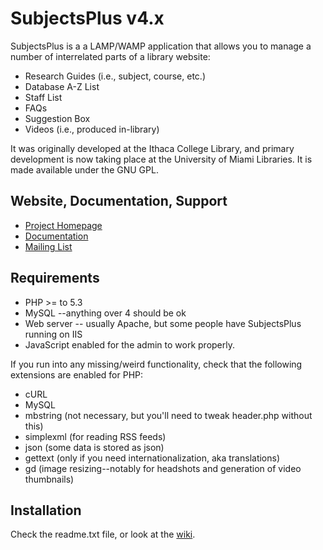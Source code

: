 # SubjectsPlus v4.x

SubjectsPlus is a a LAMP/WAMP application that allows you to manage a number of interrelated parts of a library website:

* Research Guides (i.e., subject, course, etc.)
* Database A-Z List
* Staff List
* FAQs
* Suggestion Box
* Videos (i.e., produced in-library)

It was originally developed at the Ithaca College Library, and primary development is now taking place at the University of Miami Libraries.
It is made available under the GNU GPL.

## Website, Documentation, Support

* [Project Homepage](http://www.subjectsplus.com/)
* [Documentation](http://www.subjectsplus.com/wiki)
* [Mailing List](http://groups.google.com/group/subjectsplus)

## Requirements

* PHP >= to 5.3
* MySQL --anything over 4 should be ok
* Web server -- usually Apache, but some people have SubjectsPlus running on IIS
* JavaScript enabled for the admin to work properly. 

If you run into any missing/weird functionality, check that the following extensions are enabled for PHP:

* cURL
* MySQL
* mbstring (not necessary, but you'll need to tweak header.php without this)
* simplexml (for reading RSS feeds)
* json (some data is stored as json)
* gettext (only if you need internationalization, aka translations)
* gd (image resizing--notably for headshots and generation of video thumbnails) 

## Installation

Check the readme.txt file, or look at the [wiki](http://www.subjectsplus.com/wiki).
